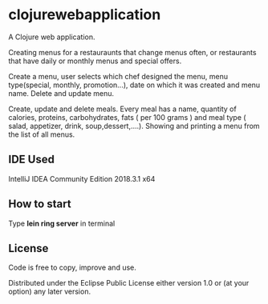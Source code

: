 # clojurewebapplication

A Clojure web application.

Creating menus for a restauraunts that change menus often, or restaurants that have daily or monthly menus and special offers. 

Create a menu, user selects which chef designed the menu, menu type(special, monthly, promotion...), date on which it was created and menu name. Delete and update menu. 

Create, update and delete meals. Every meal has a name, quantity of calories, proteins, carbohydrates, fats ( per 100 grams ) and meal type ( salad, appetizer, drink, soup,dessert,….).
Showing and printing a menu from the list of all menus. 

## IDE Used

IntelliJ IDEA Community Edition 2018.3.1 x64

## How to start

Type __lein ring server__ in terminal

## License

Code is free to copy, improve and use.

Distributed under the Eclipse Public License either version 1.0 or (at
your option) any later version.
